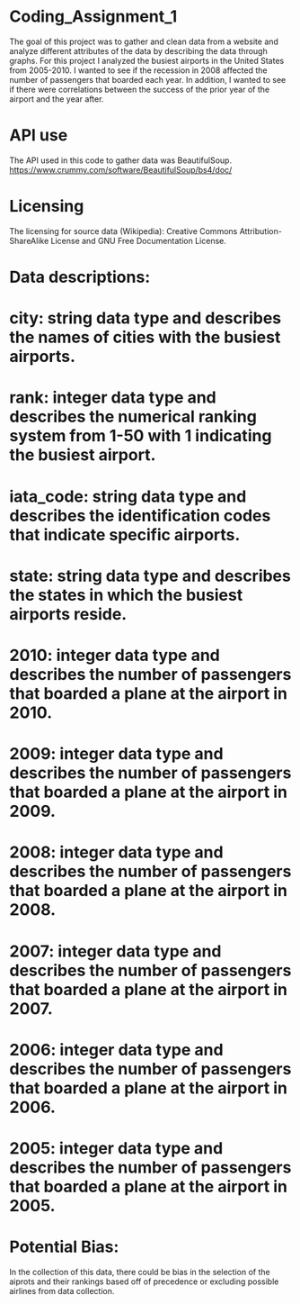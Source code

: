 # Coding_Assignment_1
The goal of this project was to gather and clean data from a website and analyze different attributes of the data by describing the data through graphs. For this project I analyzed the busiest airports in the United States from 2005-2010. I wanted to see if the recession in 2008 affected the number of passengers that boarded each year. In addition, I wanted to see if there were correlations between the success of the prior year of the airport and the year after. 
# API use
The API used in this code to gather data was BeautifulSoup. https://www.crummy.com/software/BeautifulSoup/bs4/doc/
# Licensing
The licensing for source data (Wikipedia):  Creative Commons Attribution-ShareAlike License and GNU Free Documentation License.
# Data descriptions: 
# city: string data type and describes the names of cities with the busiest airports.
# rank: integer data type and describes the numerical ranking system from 1-50 with 1 indicating the busiest airport.
# iata_code: string data type and describes the identification codes that indicate specific airports.
# state: string data type and describes the states in which the busiest airports reside.
# 2010: integer data type and describes the number of passengers that boarded a plane at the airport in 2010.
# 2009: integer data type and describes the number of passengers that boarded a plane at the airport in 2009.
# 2008: integer data type and describes the number of passengers that boarded a plane at the airport in 2008.
# 2007: integer data type and describes the number of passengers that boarded a plane at the airport in 2007.
# 2006: integer data type and describes the number of passengers that boarded a plane at the airport in 2006.
# 2005: integer data type and describes the number of passengers that boarded a plane at the airport in 2005.
# Potential Bias:
In the collection of this data, there could be bias in the selection of the aiprots and their rankings based off of precedence 
or excluding possible airlines from data collection. 

